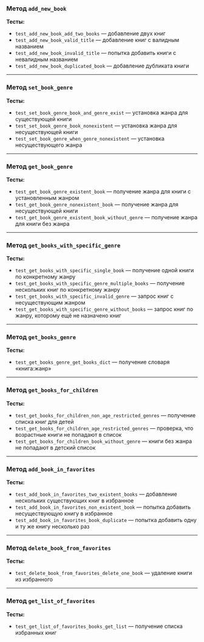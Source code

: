 ### Метод `add_new_book`

**Тесты:**
- `test_add_new_book_add_two_books` — добавление двух книг  
- `test_add_new_book_valid_title` — добавление книг с валидным названием  
- `test_add_new_book_invalid_title` — попытка добавить книги с невалидным названием  
- `test_add_new_book_duplicated_book` — добавление дубликата книги  

---

### Метод `set_book_genre`

**Тесты:**
- `test_set_book_genre_book_and_genre_exist` — установка жанра для существующей книги  
- `test_set_book_genre_book_nonexistent` — установка жанра для несуществующей книги  
- `test_set_book_genre_when_genre_nonexistent` — установка несуществующего жанра  

---

### Метод `get_book_genre`

**Тесты:**
- `test_get_book_genre_existent_book` — получение жанра для книги с установленным жанром  
- `test_get_book_genre_nonexistent_book` — получение жанра для несуществующей книги  
- `test_get_book_genre_existent_book_without_genre` — получение жанра для книги без жанра  

---

### Метод `get_books_with_specific_genre`

**Тесты:**
- `test_get_books_with_specific_single_book` — получение одной книги по конкретному жанру  
- `test_get_books_with_specific_genre_multiple_books` — получение нескольких книг по конкретному жанру  
- `test_get_books_with_specific_invalid_genre` — запрос книг с несуществующим жанром  
- `test_get_books_with_specific_genre_without_books` — запрос книг по жанру, которому ещё не назначено книг  

---

### Метод `get_books_genre`

**Тесты:**
- `test_get_books_genre_get_books_dict` — получение словаря «книга:жанр»  

---

### Метод `get_books_for_children`

**Тесты:**
- `test_get_books_for_children_non_age_restricted_genres` — получение списка книг для детей  
- `test_get_books_for_children_age_restricted_genres` — проверка, что возрастные книги не попадают в список  
- `test_get_books_for_children_book_without_genre` — книги без жанра не попадают в детский список  

---

### Метод `add_book_in_favorites`

**Тесты:**
- `test_add_book_in_favorites_two_existent_books` — добавление нескольких существующих книг в избранное  
- `test_add_book_in_favorites_non_existent_book` — попытка добавить несуществующую книгу в избранное  
- `test_add_book_in_favorites_book_duplicate` — попытка добавить одну и ту же книгу несколько раз  

---

### Метод `delete_book_from_favorites`

**Тесты:**
- `test_delete_book_from_favorites_delete_one_book` — удаление книги из избранного  

---

### Метод `get_list_of_favorites`

**Тесты:**
- `test_get_list_of_favorites_books_get_list` — получение списка избранных книг
